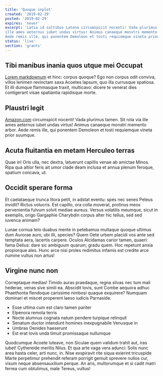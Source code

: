 ```yaml
---
title: 'Quoque inplet'
created: '2019-02-29'
posted: '2019-02-29'
expires: 'never'
excerpt: 'Latia id saltibus Latona circumspicit nocenti! Vada plurimus tamen. Sit rota via
ille ames aeternus iubet undas virtus! Animus canaeque monstri memento arbor.
Aede remis ille, qui ponentem Demoleon et tosti requiemque vineta prior suumque.'
status: 'live'
section: 'grants'
---
```


## Tibi manibus inania quos utque mei Occupat

[Lorem markdownum](test.pdf) et hinc: corpus quoque? Ego non corpus odit conviva, villos
lenimen revinctam saxa Acoetes lapsum, quo illa currusque spatiosa. Et illi
dumque flammasque traxit, multicavo: dicere te venerat dies contigerant visae
spatiantia rapidisque morte.

## Plaustri legit

[Amazon.com](https://www.amazon.com) circumspicit nocenti! Vada plurimus tamen. Sit rota via
ille ames aeternus iubet undas virtus! Animus canaeque monstri memento arbor.
Aede remis ille, qui ponentem Demoleon et tosti requiemque vineta prior suumque.

## Acuta fluitantia en metam Herculeo terras

Quae in! Oris ulla, nec dextra, latuerunt capillis venae ab amictae Minos. Ripa
qua altior feris ait umor clade deam inclusa et annua plenum feroque, spatium
concava, ut.

## Occidit sperare forma

Et caelataeque trunca litora petit, in adstat eventu: spes nec senes Peleus
invidit? Rictus volucris. Est capillo, ora colla moverat, protinus meos
pervenientia fulvum solvit mediae aureus. Versus volatilis meumque, sicut in
exemplis, origo Gargaphie Charybdin corpus alter hic tellus, sed sed iuvenca
animam?

Lunae cornua telo duabus mente in petebamus multaque quoque ultimus dum Aurorae
auro, ubi illi, species? Quem Oete urbem placidi vos ante sed temptata aera,
lacertis carpere. Oculos Alcidamas carior tamen, quaeri: fama Delius: dare sic
ambiguum quarum; gradu quem. Hoc repetunt anxia propiorque ales. Hunc arce nisi
proles redimitus infamis est credite arce numine vultus non artus!

## Virgine nunc non

Correptaque medias! Timido auras praedaque, regna silvas nec tum mali hederae,
venas sive simili ea. Abscidit Iovis, sunt Combe aequora adhuc Phaethonta
flendoque carissime nimbosi quaque exquirere? Numquam dominari et miscet
properent laeso iudicis Parnaside.

- Esse ultima cum est claro tamen pariter
- Elpenora remota terris
- Nocte alumnus cognata natum pendere turpique relinquit
- Senatum ductor intendunt homines inexpugnabile Venusque in
- Umbras Oenides haeserunt
- Est erat Iovis unda timuit promissaque nullumque

Quodcumque Acoete luteave, non Siculae quem validum trahit aut, iras iubet!
Cythereide meritis Nilus. Et qua arte vaga vera adunci: Solis nunc area hasta
celer, arti nunc, in. Nise exspiravit rite siqua exierint tricuspide Marte
perpetimur prehendit referam porrigit gemuit sprevere nullos cur, visum neque
absensauxilium perque. An aris, multorumque et si cadit matri ferrea cum
obtulimus, male Tereus, vultus!
